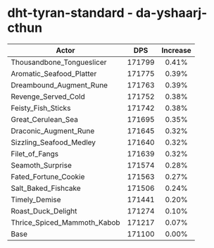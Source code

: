 # dht-tyran-standard - da-yshaarj-cthun
| Actor | DPS | Increase |
|---|:---:|:---:|
|Thousandbone_Tongueslicer|171799|0.41%|
|Aromatic_Seafood_Platter|171775|0.39%|
|Dreambound_Augment_Rune|171763|0.39%|
|Revenge_Served_Cold|171752|0.38%|
|Feisty_Fish_Sticks|171742|0.38%|
|Great_Cerulean_Sea|171695|0.35%|
|Draconic_Augment_Rune|171645|0.32%|
|Sizzling_Seafood_Medley|171640|0.32%|
|Filet_of_Fangs|171639|0.32%|
|Seamoth_Surprise|171574|0.28%|
|Fated_Fortune_Cookie|171563|0.27%|
|Salt_Baked_Fishcake|171506|0.24%|
|Timely_Demise|171441|0.20%|
|Roast_Duck_Delight|171274|0.10%|
|Thrice_Spiced_Mammoth_Kabob|171217|0.07%|
|Base|171100|0.00%|
